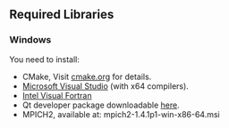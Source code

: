 ## Required Libraries

### Windows
You need to install:
<ul>
<li>CMake, Visit <a href="http://www.cmake.org/"target="_blank"> cmake.org</a> for details.</li>
<li><a href="http://www.visualstudio.com/"target="_blank"> Microsoft Visual Studio</a> (with x64 compilers).</li>
<li><a href="https://software.intel.com/en-us/fortran-compilers"target="_blank"> Intel Visual Fortran</a></li>
<li>Qt developer package downloadable <a href="http://simvascular.stanford.edu/downloads/public/open_source/windows/qt/5.4/">here</a>.</li>
<li>MPICH2, available at: mpich2-1.4.1p1-win-x86-64.msi</li>
</ul>
